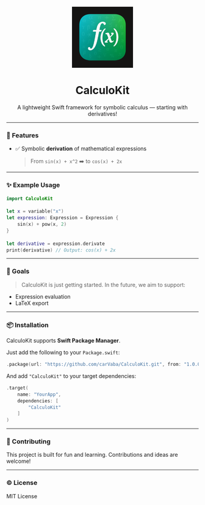 <p align="center">
  <img src="Logo-CalculoKit.png" width="160" alt="CalculoKit Logo" />
</p>

<h1 align="center">CalculoKit</h1>

<p align="center">
  A lightweight Swift framework for symbolic calculus — starting with derivatives!
</p>

---

### 🚀 Features

- ✅ Symbolic **derivation** of mathematical expressions
  > From `sin(x) + x^2` ➡️ to `cos(x) + 2x`

---

### ✨ Example Usage

```swift
import CalculoKit

let x = variable("x")
let expression: Expression = Expression {
    sin(x) + pow(x, 2)
}

let derivative = expression.derivate
print(derivative) // Output: cos(x) + 2x
```

---

### 🧱 Goals

> CalculoKit is just getting started. In the future, we aim to support:

- Expression evaluation
- LaTeX export

---

### 📦 Installation

CalculoKit supports **Swift Package Manager**.

Just add the following to your `Package.swift`:

```swift
.package(url: "https://github.com/carVaba/CalculoKit.git", from: "1.0.0")
```

And add `"CalculoKit"` to your target dependencies:

```swift
.target(
    name: "YourApp",
    dependencies: [
        "CalculoKit"
    ]
)
```

---

### 🤝 Contributing

This project is built for fun and learning. Contributions and ideas are welcome!

---

### © License

MIT License
